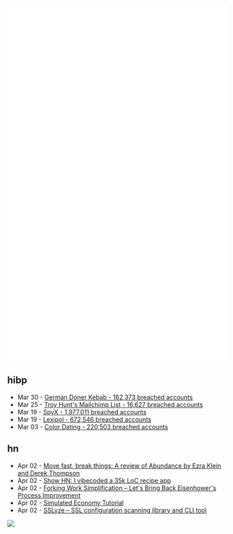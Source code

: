 ![Metrics](https://raw.githubusercontent.com/phixion/phixion/master/metrics.svg)

## hibp

<!--
for https://github.com/phixion/phixion/blob/main/.github/workflows/feeds.yml
-->
<!--START_SECTION:haveibeenpwnd-->
- Mar 30 - [German Doner Kebab - 162,373 breached accounts](https://haveibeenpwned.com/PwnedWebsites#GermanDonerKebab)
- Mar 25 - [Troy Hunt's Mailchimp List - 16,627 breached accounts](https://haveibeenpwned.com/PwnedWebsites#TroyHuntMailchimpList)
- Mar 19 - [SpyX - 1,977,011 breached accounts](https://haveibeenpwned.com/PwnedWebsites#SpyX)
- Mar 19 - [Lexipol - 672,546 breached accounts](https://haveibeenpwned.com/PwnedWebsites#Lexipol)
- Mar 03 - [Color Dating - 220,503 breached accounts](https://haveibeenpwned.com/PwnedWebsites#ColorDating)
<!--END_SECTION:haveibeenpwnd-->

## hn

<!--
for https://github.com/phixion/phixion/blob/main/.github/workflows/feeds.yml
-->
<!--START_SECTION:hn-->
- Apr 02 - [Move fast, break things: A review of Abundance by Ezra Klein and Derek Thompson](https://networked.substack.com/p/move-fast-and-break-things)
- Apr 02 - [Show HN: I vibecoded a 35k LoC recipe app](https://www.recipeninja.ai)
- Apr 02 - [Forking Work Simplification – Let's Bring Back Eisenhower's Process Improvement](https://www.governance.fyi/p/forking-work-simplification-and-more)
- Apr 02 - [Simulated Economy Tutorial](https://jasonfantl.com/posts/Simulated-Economy-(1)/)
- Apr 02 - [SSLyze – SSL configuration scanning library and CLI tool](https://github.com/nabla-c0d3/sslyze)
<!--END_SECTION:hn-->

<!--
for https://yhype.me
-->
![](https://hit.yhype.me/github/profile?user_id=13013670)
